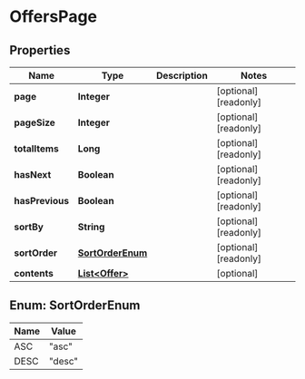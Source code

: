 

# OffersPage


## Properties

Name | Type | Description | Notes
------------ | ------------- | ------------- | -------------
**page** | **Integer** |  |  [optional] [readonly]
**pageSize** | **Integer** |  |  [optional] [readonly]
**totalItems** | **Long** |  |  [optional] [readonly]
**hasNext** | **Boolean** |  |  [optional] [readonly]
**hasPrevious** | **Boolean** |  |  [optional] [readonly]
**sortBy** | **String** |  |  [optional] [readonly]
**sortOrder** | [**SortOrderEnum**](#SortOrderEnum) |  |  [optional] [readonly]
**contents** | [**List&lt;Offer&gt;**](Offer.md) |  |  [optional]



## Enum: SortOrderEnum

Name | Value
---- | -----
ASC | &quot;asc&quot;
DESC | &quot;desc&quot;



